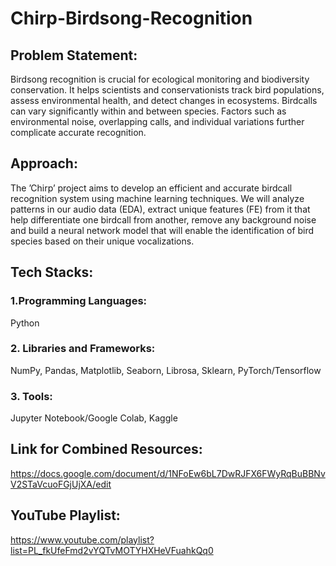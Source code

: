 # Chirp-Birdsong-Recognition

## Problem Statement:
Birdsong recognition is crucial for ecological monitoring and biodiversity conservation. It helps scientists and conservationists track bird populations, assess environmental health, and detect changes in ecosystems. Birdcalls can vary significantly within and between species. Factors such as environmental noise, overlapping calls, and individual variations further complicate accurate recognition.

## Approach:
The ’Chirp’ project aims to develop an efficient and accurate birdcall recognition system using machine learning techniques. We will analyze patterns in our audio data (EDA), extract unique features (FE) from it that help differentiate one birdcall from another, remove any background noise and build a neural network model that will enable the identification of bird species based on their unique vocalizations.

## Tech Stacks:
### 1.Programming Languages: 
Python
### 2. Libraries and Frameworks: 
NumPy, Pandas, Matplotlib, Seaborn, Librosa, Sklearn, PyTorch/Tensorflow
### 3. Tools: 
Jupyter Notebook/Google Colab, Kaggle

## Link for Combined Resources:
https://docs.google.com/document/d/1NFoEw6bL7DwRJFX6FWyRqBuBBNvV2STaVcuoFGjUjXA/edit

## YouTube Playlist:
https://www.youtube.com/playlist?list=PL_fkUfeFmd2vYQTvMOTYHXHeVFuahkQq0 

